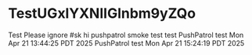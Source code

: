 # TestUGxlYXNlIGlnbm9yZQo
Test Please ignore
#sk
hi
pushpatrol smoke test
test
PushPatrol test Mon Apr 21 13:44:25 PDT 2025
PushPatrol test Mon Apr 21 15:24:19 PDT 2025




